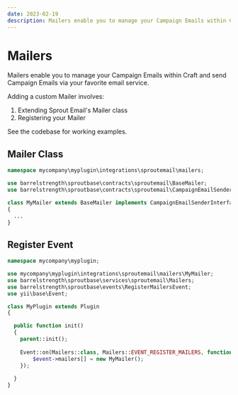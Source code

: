 ```yaml
---
date: 2023-02-19
description: Mailers enable you to manage your Campaign Emails within Craft and send Campaign Emails via your favorite email service.
---
```


# Mailers

Mailers enable you to manage your Campaign Emails within Craft and send Campaign Emails via your favorite email service.

Adding a custom Mailer involves:

1. Extending Sprout Email's Mailer class
2. Registering your Mailer

See the codebase for working examples.

## Mailer Class

``` php
namespace mycompany\myplugin\integrations\sproutemail\mailers;

use barrelstrength\sproutbase\contracts\sproutemail\BaseMailer;
use barrelstrength\sproutbase\contracts\sproutemail\CampaignEmailSenderInterface;

class MyMailer extends BaseMailer implements CampaignEmailSenderInterface
{
  ...
}
```

## Register Event

``` php
namespace mycompany\myplugin;

use mycompany\myplugin\integrations\sproutemail\mailers\MyMailer;
use barrelstrength\sproutbase\services\sproutemail\Mailers;
use barrelstrength\sproutbase\events\RegisterMailersEvent;
use yii\base\Event;

class MyPlugin extends Plugin
{

  public function init()
  {
    parent::init();
    
    Event::on(Mailers::class, Mailers::EVENT_REGISTER_MAILERS, function(RegisterMailersEvent $event) {
        $event->mailers[] = new MyMailer();
    });
  
  }
}
```
